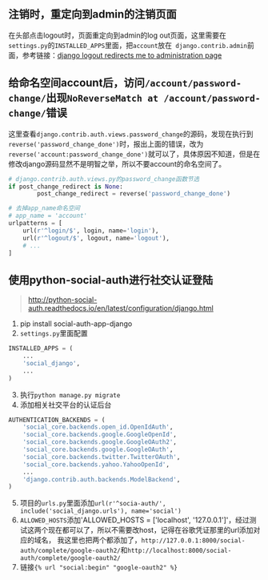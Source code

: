 ## 注销时，重定向到admin的注销页面
在头部点击logout时，页面重定向到admin的log out页面，这里需要在`settings.py`的`INSTALLED_APPS`里面，把`account`放在` django.contrib.admin`前面，参考链接：[django logout redirects me to administration page
](https://stackoverflow.com/questions/15467831/django-logout-redirects-me-to-administration-page#)

## 给命名空间account后，访问`/account/password-change/`出现`NoReverseMatch at /account/password-change/`错误
这里查看`django.contrib.auth.views.password_change`的源码，发现在执行到`reverse('password_change_done')`时，报出上面的错误，改为`reverse('account:password_change_done')`就可以了，具体原因不知道，但是在修改django源码显然不是明智之举，所以不要account的命名空间了。

```python 
# django.contrib.auth.views.py的password_change函数节选
if post_change_redirect is None:
        post_change_redirect = reverse('password_change_done')
```
```python
# 去掉app_name命名空间
# app_name = 'account'
urlpatterns = [
    url(r'^login/$', login, name='login'),
    url(r'^logout/$', logout, name='logout'),
    # ...
]
```

## 使用python-social-auth进行社交认证登陆
> http://python-social-auth.readthedocs.io/en/latest/configuration/django.html
1. pip install social-auth-app-django
2. `settings.py`里面配置
```python
INSTALLED_APPS = (
    ...
    'social_django',
    ...
)
```
3. 执行`python manage.py migrate`
4. 添加相关社交平台的认证后台
```python
AUTHENTICATION_BACKENDS = (
    'social_core.backends.open_id.OpenIdAuth',
    'social_core.backends.google.GoogleOpenId',
    'social_core.backends.google.GoogleOAuth2',
    'social_core.backends.google.GoogleOAuth',
    'social_core.backends.twitter.TwitterOAuth',
    'social_core.backends.yahoo.YahooOpenId',
    ...
    'django.contrib.auth.backends.ModelBackend',
)
```
5. 项目的`urls.py`里面添加`url(r'^socia-auth/', include('social_django.urls'), name='social')`
6. `ALLOWED_HOSTS`添加'ALLOWED_HOSTS = ['localhost', '127.0.0.1']'，经过测试这两个现在都可以了，所以不需要改host，记得在谷歌凭证那里的url添加对应的域名，
我这里也把两个都添加了，`http://127.0.0.1:8000/social-auth/complete/google-oauth2/`和`http://localhost:8000/social-auth/complete/google-oauth2/`
7. 链接`{% url "social:begin" "google-oauth2" %}`
